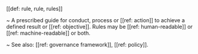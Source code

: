 [[def: rule, rule, rules]]

~ A prescribed guide for conduct, process or [[ref: action]] to achieve a defined result or [[ref: objective]]. Rules may be [[ref: human-readable]] or [[ref: machine-readable]] or both.

~ See also: [[ref: governance framework]], [[ref: policy]].
